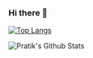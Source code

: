 ### Hi there 👋

<!--
**inomag/inomag** is a ✨ _special_ ✨ repository because its `README.md` (this file) appears on your GitHub profile.

Here are some ideas to get you started:

- 🔭 I’m currently working on ...
- 🌱 I’m currently learning ...
- 👯 I’m looking to collaborate on ...
- 🤔 I’m looking for help with ...
- 💬 Ask me about ...
- 📫 How to reach me: ...
- 😄 Pronouns: ...
- ⚡ Fun fact: ...
-->
[![Top Langs](https://github-readme-stats.vercel.app/api/top-langs/?username=inomag)](https://github.com/anuraghazra/github-readme-stats)

![Pratik's Github Stats](https://github-readme-stats.vercel.app/api?username=inomag&show_icons=true&theme=gradient)
